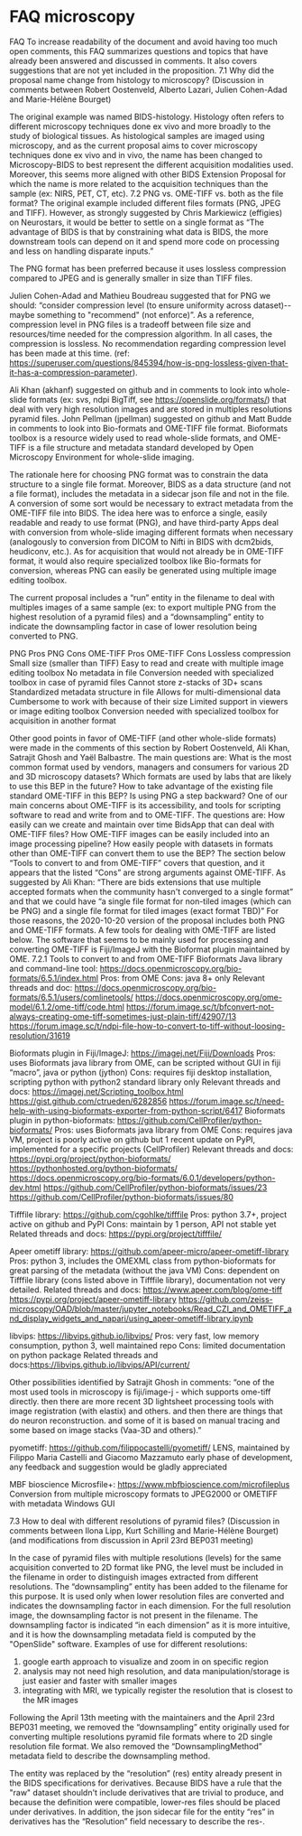 # FAQ microscopy

<!-- taken from the original BEP google doc

https://docs.google.com/document/d/1Nlu6QVQrbOQtdtcRarsONbX5SrOubXWBvkV37LRRqrc/edit#bookmark=id.39jsd4wp2g3d

 -->

FAQ To increase readability of the document and avoid having too much open
comments, this FAQ summarizes questions and topics that have already been
answered and discussed in comments. It also covers suggestions that are not yet
included in the proposition. 7.1 Why did the proposal name change from histology
to microscopy? (Discussion in comments between Robert Oostenveld, Alberto
Lazari, Julien Cohen-Adad and Marie-Hélène Bourget)

The original example was named BIDS-histology. Histology often refers to
different microscopy techniques done ex vivo and more broadly to the study of
biological tissues. As histological samples are imaged using microscopy, and as
the current proposal aims to cover microscopy techniques done ex vivo and in
vivo, the name has been changed to Microscopy-BIDS to best represent the
different acquisition modalities used. Moreover, this seems more aligned with
other BIDS Extension Proposal for which the name is more related to the
acquisition techniques than the sample (ex: NIRS, PET, CT, etc). 7.2 PNG vs.
OME-TIFF vs. both as the file format? The original example included different
files formats (PNG, JPEG and TIFF). However, as strongly suggested by Chris
Markiewicz (effigies) on Neurostars, it would be better to settle on a single
format as “The advantage of BIDS is that by constraining what data is BIDS, the
more downstream tools can depend on it and spend more code on processing and
less on handling disparate inputs.”

The PNG format has been preferred because it uses lossless compression compared
to JPEG and is generally smaller in size than TIFF files.

Julien Cohen-Adad and Mathieu Boudreau suggested that for PNG we should:
“consider compression level (to ensure uniformity across dataset)-- maybe
something to "recommend" (not enforce)”. As a reference, compression level in
PNG files is a tradeoff between file size and resources/time needed for the
compression algorithm. In all cases, the compression is lossless. No
recommendation regarding compression level has been made at this time. (ref:
https://superuser.com/questions/845394/how-is-png-lossless-given-that-it-has-a-compression-parameter).

Ali Khan (akhanf) suggested on github and in comments to look into whole-slide
formats (ex: svs, ndpi BigTiff, see https://openslide.org/formats/) that deal
with very high resolution images and are stored in multiples resolutions pyramid
files. John Pellman (jpellman) suggested on github and Matt Budde in comments to
look into Bio-formats and OME-TIFF file format. Bioformats toolbox is a resource
widely used to read whole-slide formats, and OME-TIFF is a file structure and
metadata standard developed by Open Microscopy Environment for whole-slide
imaging.

The rationale here for choosing PNG format was to constrain the data structure
to a single file format. Moreover, BIDS as a data structure (and not a file
format), includes the metadata in a sidecar json file and not in the file. A
conversion of some sort would be necessary to extract metadata from the OME-TIFF
file into BIDS. The idea here was to enforce a single, easily readable and ready
to use format (PNG), and have third-party Apps deal with conversion from
whole-slide imaging different formats when necessary (analogously to conversion
from DICOM to Nifti in BIDS with dcm2bids, heudiconv, etc.). As for acquisition
that would not already be in OME-TIFF format, it would also require specialized
toolbox like Bio-formats for conversion, whereas PNG can easily be generated
using multiple image editing toolbox.

The current proposal includes a “run” entity in the filename to deal with
multiples images of a same sample (ex: to export multiple PNG from the highest
resolution of a pyramid files) and a “downsampling” entity to indicate the
downsampling factor in case of lower resolution being converted to PNG.

PNG Pros PNG Cons OME-TIFF Pros OME-TIFF Cons Lossless compression Small size
(smaller than TIFF) Easy to read and create with multiple image editing toolbox
No metadata in file Conversion needed with specialized toolbox in case of
pyramid files Cannot store z-stacks of 3D+ scans Standardized metadata structure
in file Allows for multi-dimensional data Cumbersome to work with because of
their size Limited support in viewers or image editing toolbox Conversion needed
with specialized toolbox for acquisition in another format

Other good points in favor of OME-TIFF (and other whole-slide formats) were made
in the comments of this section by Robert Oostenveld, Ali Khan, Satrajit Ghosh
and Yaël Balbastre. The main questions are: What is the most common format used
by vendors, managers and consumers for various 2D and 3D microscopy datasets?
Which formats are used by labs that are likely to use this BEP in the future?
How to take advantage of the existing file standard OME-TIFF in this BEP? Is
using PNG a step backward? One of our main concerns about OME-TIFF is its
accessibility, and tools for scripting software to read and write from and to
OME-TIFF. The questions are: How easily can we create and maintain over time
BidsApp that can deal with OME-TIFF files? How OME-TIFF images can be easily
included into an image processing pipeline? How easily people with datasets in
formats other than OME-TIFF can convert them to use the BEP? The section below
“Tools to convert to and from OME-TIFF” covers that question, and it appears
that the listed “Cons” are strong arguments against OME-TIFF. As suggested by
Ali Khan: “There are bids extensions that use multiple accepted formats when the
community hasn't converged to a single format” and that we could have “a single
file format for non-tiled images (which can be PNG) and a single file format for
tiled images (exact format TBD)” For those reasons, the 2020-10-20 version of
the proposal includes both PNG and OME-TIFF formats. A few tools for dealing
with OME-TIFF are listed below. The software that seems to be mainly used for
processing and converting OME-TIFF is Fiji/ImageJ with the Bioformat plugin
maintained by OME. 7.2.1 Tools to convert to and from OME-TIFF Bioformats Java
library and command-line tool:
https://docs.openmicroscopy.org/bio-formats/6.5.1/index.html Pros: from OME
Cons: java 8+ only Relevant threads and doc:
https://docs.openmicroscopy.org/bio-formats/6.5.1/users/comlinetools/
https://docs.openmicroscopy.org/ome-model/6.1.2/ome-tiff/code.html
https://forum.image.sc/t/bfconvert-not-always-creating-ome-tiff-sometimes-just-plain-tiff/42907/13
https://forum.image.sc/t/ndpi-file-how-to-convert-to-tiff-without-loosing-resolution/31619

Bioformats plugin in Fiji/ImageJ: https://imagej.net/Fiji/Downloads Pros: uses
Bioformats java library from OME, can be scripted without GUI in fiji “macro”,
java or python (jython) Cons: requires fiji desktop installation, scripting
python with python2 standard library only Relevant threads and docs:
https://imagej.net/Scripting_toolbox.html
https://gist.github.com/ctrueden/6282856
https://forum.image.sc/t/need-help-with-using-bioformats-exporter-from-python-script/6417
Bioformats plugin in python-bioformats:
https://github.com/CellProfiler/python-bioformats/ Pros: uses Bioformats java
library from OME Cons: requires java VM, project is poorly active on github but
1 recent update on PyPI, implemented for a specific projects (CellProfiler)
Relevant threads and docs: https://pypi.org/project/python-bioformats/
https://pythonhosted.org/python-bioformats/
https://docs.openmicroscopy.org/bio-formats/6.0.1/developers/python-dev.html
https://github.com/CellProfiler/python-bioformats/issues/23
https://github.com/CellProfiler/python-bioformats/issues/80

Tifffile library: https://github.com/cgohlke/tifffile Pros: python 3.7+, project
active on github and PyPI Cons: maintain by 1 person, API not stable yet Related
threads and docs: https://pypi.org/project/tifffile/

Apeer ometiff library: https://github.com/apeer-micro/apeer-ometiff-library
Pros: python 3, includes the OMEXML class from python-bioformats for great
parsing of the metadata (without the java VM) Cons: dependent on Tifffile
library (cons listed above in Tifffile library), documentation not very
detailed. Related threads and docs: https://www.apeer.com/blog/ome-tiff
https://pypi.org/project/apeer-ometiff-library
https://github.com/zeiss-microscopy/OAD/blob/master/jupyter_notebooks/Read_CZI_and_OMETIFF_and_display_widgets_and_napari/using_apeer-ometiff-library.ipynb

libvips: https://libvips.github.io/libvips/ Pros: very fast, low memory
consumption, python 3, well maintained repo Cons: limited documentation on
python package Related threads and
docs:https://libvips.github.io/libvips/API/current/

Other possibilities identified by Satrajit Ghosh in comments: “one of the most
used tools in microscopy is fiji/image-j - which supports ome-tiff directly.
then there are more recent 3D lightsheet processing tools with image
registration (with elastix) and others. and then there are things that do neuron
reconstruction. and some of it is based on manual tracing and some based on
image stacks (Vaa-3D and others).”

pyometiff: https://github.com/filippocastelli/pyometiff/ LENS, maintained by
Filippo Maria Castelli and Giacomo Mazzamuto early phase of development, any
feedback and suggestion would be gladly appreciated

MBF bioscience Microsfile+: https://www.mbfbioscience.com/microfileplus
Conversion from multiple microscopy formats to JPEG2000 or OMETIFF with metadata
Windows GUI

7.3 How to deal with different resolutions of pyramid files? (Discussion in
comments between Ilona Lipp, Kurt Schilling and Marie-Hélène Bourget) (and
modifications from discussion in April 23rd BEP031 meeting)

In the case of pyramid files with multiple resolutions (levels) for the same
acquisition converted to 2D format like PNG, the level must be included in the
filename in order to distinguish images extracted from different resolutions.
The “downsampling” entity has been added to the filename for this purpose. It is
used only when lower resolution files are converted and indicates the
downsampling factor in each dimension. For the full resolution image, the
downsampling factor is not present in the filename. The downsampling factor is
indicated “in each dimension” as it is more intuitive, and it is how the
downsampling metadata field is computed by the "OpenSlide" software. Examples of
use for different resolutions:

1. google earth approach to visualize and zoom in on specific region
2. analysis may not need high resolution, and data manipulation/storage is just
   easier and faster with smaller images
3. integrating with MRI, we typically register the resolution that is closest to
   the MR images

Following the April 13th meeting with the maintainers and the April 23rd BEP031
meeting, we removed the “downsampling” entity originally used for converting
multiple resolutions pyramid file formats where to 2D single resolution file
format. We also removed the “DownsamplingMethod” metadata field to describe the
downsampling method.

The entity was replaced by the “resolution” (res) entity already present in the
BIDS specifications for derivatives. Because BIDS have a rule that the "raw"
dataset shouldn't include derivatives that are trivial to produce, and because
the definition were compatible, lower-res files should be placed under
derivatives. In addition, the json sidecar file for the entity “res” in
derivatives has the “Resolution” field necessary to describe the res-<label>.
